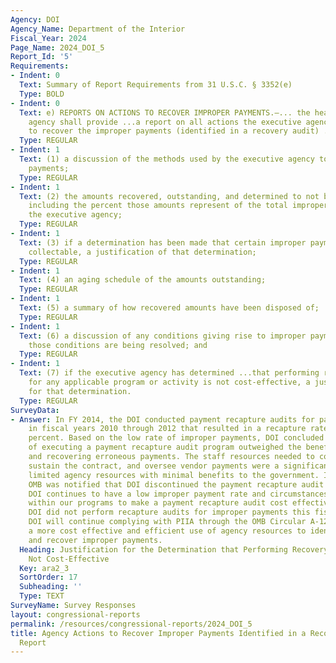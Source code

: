 ```yaml
---
Agency: DOI
Agency_Name: Department of the Interior
Fiscal_Year: 2024
Page_Name: 2024_DOI_5
Report_Id: '5'
Requirements:
- Indent: 0
  Text: Summary of Report Requirements from 31 U.S.C. § 3352(e)
  Type: BOLD
- Indent: 0
  Text: e) REPORTS ON ACTIONS TO RECOVER IMPROPER PAYMENTS.—... the head of the executive
    agency shall provide ...a report on all actions the executive agency is taking
    to recover the improper payments (identified in a recovery audit) ..including—
  Type: REGULAR
- Indent: 1
  Text: (1) a discussion of the methods used by the executive agency to recover improper
    payments;
  Type: REGULAR
- Indent: 1
  Text: (2) the amounts recovered, outstanding, and determined to not be collectable,
    including the percent those amounts represent of the total improper payments of
    the executive agency;
  Type: REGULAR
- Indent: 1
  Text: (3) if a determination has been made that certain improper payments are not
    collectable, a justification of that determination;
  Type: REGULAR
- Indent: 1
  Text: (4) an aging schedule of the amounts outstanding;
  Type: REGULAR
- Indent: 1
  Text: (5) a summary of how recovered amounts have been disposed of;
  Type: REGULAR
- Indent: 1
  Text: (6) a discussion of any conditions giving rise to improper payments and how
    those conditions are being resolved; and
  Type: REGULAR
- Indent: 1
  Text: (7) if the executive agency has determined ...that performing recovery audits
    for any applicable program or activity is not cost-effective, a justification
    for that determination.
  Type: REGULAR
SurveyData:
- Answer: In FY 2014, the DOI conducted payment recapture audits for payments made
    in fiscal years 2010 through 2012 that resulted in a recapture rate of 0.0004
    percent. Based on the low rate of improper payments, DOI concluded that the cost
    of executing a payment recapture audit program outweighed the benefits of finding
    and recovering erroneous payments. The staff resources needed to conduct the program,
    sustain the contract, and oversee vendor payments were a significant drain on
    limited agency resources with minimal benefits to the government. In April 2014,
    OMB was notified that DOI discontinued the payment recapture audit program. The
    DOI continues to have a low improper payment rate and circumstances have not changed
    within our programs to make a payment recapture audit cost effective. As such,
    DOI did not perform recapture audits for improper payments this fiscal year. The
    DOI will continue complying with PIIA through the OMB Circular A-123 process as
    a more cost effective and efficient use of agency resources to identify, reduce,
    and recover improper payments.
  Heading: Justification for the Determination that Performing Recovery Audits are
    Not Cost-Effective
  Key: ara2_3
  SortOrder: 17
  Subheading: ''
  Type: TEXT
SurveyName: Survey Responses
layout: congressional-reports
permalink: /resources/congressional-reports/2024_DOI_5
title: Agency Actions to Recover Improper Payments Identified in a Recovery Audit
  Report
---
```


